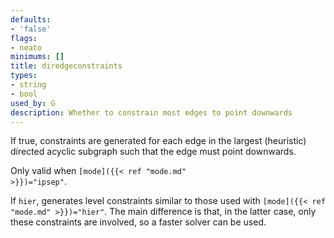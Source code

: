 ```yaml
---
defaults:
- 'false'
flags:
- neato
minimums: []
title: diredgeconstraints
types:
- string
- bool
used_by: G
description: Whether to constrain most edges to point downwards
---
```

If true, constraints are generated for each edge in the largest (heuristic)
directed acyclic subgraph such that the edge must point downwards.

Only valid when <code>[mode]({{< ref "mode.md" >}})="ipsep"</code>.

If `hier`, generates level constraints similar to those used with
<code>[mode]({{< ref "mode.md" >}})="hier"</code>. The main difference is that, in the latter
case, only these constraints are involved, so a faster solver can be used.

